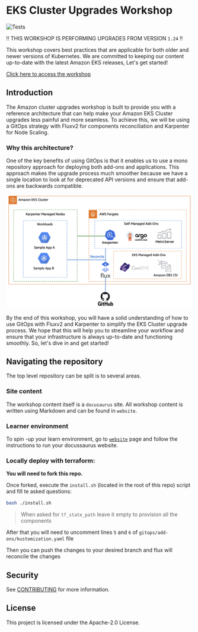 # EKS Cluster Upgrades Workshop

![Tests](https://github.com/aws-samples/eks-cluster-upgrades-workshop/actions/workflows/production.yaml/badge.svg?branch=main)

:bangbang: THIS WORKSHOP IS PERFORMING UPGRADES FROM VERSION `1.24` :bangbang:

This workshop covers best practices that are applicable for both older and newer versions of Kubernetes. We are committed to keeping our content up-to-date with the latest Amazon EKS releases, Let's get started!

[Click here to access the workshop](https://eks-upgrades-workshop.netlify.app/)

## Introduction

The Amazon cluster upgrades workshop is built to provide you with a reference architecture that can help make your Amazon EKS Cluster upgrades less painful and more seamless. To achieve this, we will be using a GitOps strategy with Fluxv2 for components reconciliation and Karpenter for Node Scaling.

### Why this architecture?

One of the key benefits of using GitOps is that it enables us to use a mono repository approach for deploying both add-ons and applications. This approach makes the upgrade process much smoother because we have a single location to look at for deprecated API versions and ensure that add-ons are backwards compatible.

![EKS Architecture](website/static/img/eks-upgrades-architecture.png)

By the end of this workshop, you will have a solid understanding of how to use GitOps with Fluxv2 and Karpenter to simplify the EKS Cluster upgrade process. We hope that this will help you to streamline your workflow and ensure that your infrastructure is always up-to-date and functioning smoothly. So, let's dive in and get started!


## Navigating the repository

The top level repository can be split is to several areas.

### Site content

The workshop content itself is a `docusaurus` site. All workshop content is written using Markdown and can be found in `website`.

### Learner environment

To spin -up your learn environment, go to [`website`](./website/README.md#local-development) page and follow the instructions to run your docussaurus website.

### Locally deploy with terraform:

**You will need to fork this repo.**

Once forked, execute the `install.sh` (located in the root of this repo) script and fill te asked questions:

```bash
bash ./install.sh 
```

> When asked for `tf_state_path` leave it empty to provision all the components

After that you will need to uncomment lines `5` and `6` of `gitops/add-ons/kustomization.yaml` file

Then you can push the changes to your desired branch and flux will reconcile the changes

## Security

See [CONTRIBUTING](CONTRIBUTING.md#security-issue-notifications) for more information.

## License

This project is licensed under the Apache-2.0 License.




